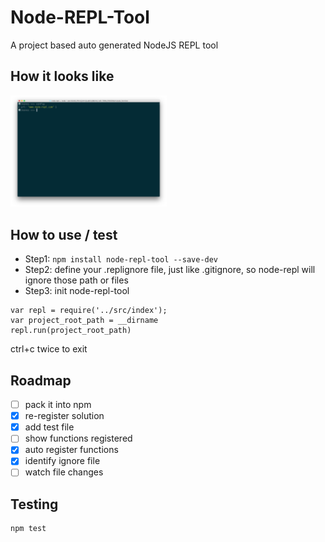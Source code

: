 # Node-REPL-Tool
A project based auto generated NodeJS REPL tool

## How it looks like
<img src="https://github.com/atom2ueki/node-repl/blob/master/sample.png" width="250">

## How to use / test
- Step1: `npm install node-repl-tool --save-dev`
- Step2: define your .replignore file, just like .gitignore, so node-repl will ignore those path or files
- Step3: init node-repl-tool
```
var repl = require('../src/index');
var project_root_path = __dirname
repl.run(project_root_path)

```

ctrl+c twice to exit

## Roadmap
- [ ] pack it into npm
- [x] re-register solution
- [x] add test file
- [ ] show functions registered
- [x] auto register functions
- [x] identify ignore file
- [ ] watch file changes

## Testing
```
npm test
```

